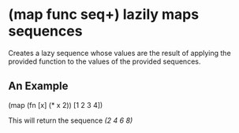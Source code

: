 # (map func seq+) lazily maps sequences
Creates a lazy sequence whose values are the result of applying the provided function to the values of the provided sequences.

## An Example

  (map (fn [x] (* x 2)) [1 2 3 4])

This will return the sequence *(2 4 6 8)*

